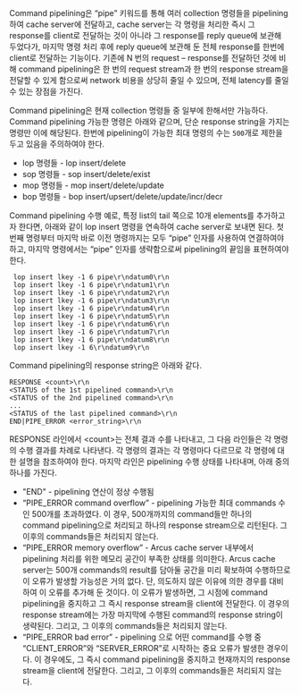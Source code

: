 Command pipelining은
“pipe” 키워드를 통해 여러 collection 명령들을 pipelining하여 cache server에 전달하고,
cache server는 각 명령을 처리한 즉시 그 response를 client로 전달하는 것이 아니라
그 response를 reply queue에 보관해 두었다가, 마지막 명령 처리 후에 reply queue에 보관해 둔 전체 response를
한번에 client로 전달하는 기능이다.
기존에 N 번의 request – response를 전달하던 것에 비해
command pipelining은 한 번의 request stream과 한 번의 response stream을 전달할 수 있게 함으로써
network 비용을 상당히 줄일 수 있으며, 전체 latency를 줄일 수 있는 장점을 가진다.

Command pipelining은 현재 collection 명령들 중 일부에 한해서만 가능하다.
Command pipelining 가능한 명령은 아래와 같으며, 단순 response string을 가지는 명령만 이에 해당된다.
한번에 pipelining이 가능한 최대 명령의 수는 `500`개로 제한을 두고 있음을 주의하여야 한다.

* lop 명령들 - lop insert/delete
* sop 명령들 - sop insert/delete/exist
* mop 명령들 - mop insert/delete/update
* bop 명령들 - bop insert/upsert/delete/update/incr/decr

Command pipelining 수행 예로,
특정 list의 tail 쪽으로 10개 elements를 추가하고자 한다면,
아래와 같이 lop insert 명령을 연속하여 cache server로 보내면 된다.
첫 번째 명령부터 마지막 바로 이전 명령까지는 모두 “pipe” 인자를 사용하여 연결하여야 하고, 
마지막 명령에서는 “pipe” 인자를 생략함으로써 pipelining의 끝임을 표현하여야 한다.

```
 lop insert lkey -1 6 pipe\r\ndatum0\r\n
 lop insert lkey -1 6 pipe\r\ndatum1\r\n
 lop insert lkey -1 6 pipe\r\ndatum2\r\n
 lop insert lkey -1 6 pipe\r\ndatum3\r\n
 lop insert lkey -1 6 pipe\r\ndatum4\r\n
 lop insert lkey -1 6 pipe\r\ndatum5\r\n
 lop insert lkey -1 6 pipe\r\ndatum6\r\n
 lop insert lkey -1 6 pipe\r\ndatum7\r\n
 lop insert lkey -1 6 pipe\r\ndatum8\r\n
 lop insert lkey -1 6\r\ndatum9\r\n
```

Command pipelining의 response string은 아래와 같다.

```
RESPONSE <count>\r\n
<STATUS of the 1st pipelined command>\r\n
<STATUS of the 2nd pipelined command>\r\n
...
<STATUS of the last pipelined command>\r\n
END|PIPE_ERROR <error_string>\r\n
```

RESPONSE 라인에서 \<count\>는 전체 결과 수를 나타내고,
그 다음 라인들은 각 명령의 수행 결과를 차례로 나타낸다.
각 명령의 결과는 각 명령마다 다르므로 각 명령에 대한 설명을 참조하여야 한다.
마지막 라인은 pipelining 수행 상태를 나타내며, 아래 중의 하나를 가진다.

- "END" - pipelining 연산이 정상 수행됨
- “PIPE_ERROR command overflow”	- pipelining 가능한 최대 commands 수인 500개를 초과하였다.
  이 경우, 500개까지의 command들만 하나의 command pipelining으로 처리되고 하나의 response stream으로 리턴된다.
  그 이후의 commands들은 처리되지 않는다.
- “PIPE_ERROR memory overflow” - Arcus cache server 내부에서 pipelining 처리를 위한
  메모리 공간이 부족한 상태를 의미한다. Arcus cache server는 500개 commands의 result를 담아둘 공간을
  미리 확보하여 수행하므로 이 오류가 발생할 가능성은 거의 없다.
  단, 의도하지 않은 이유에 의한 경우를 대비하여 이 오류를 추가해 둔 것이다.
  이 오류가 발생하면, 그 시점에 command pipelining을 중지하고 그 즉시 response stream을 client에 전달한다.
  이 경우의 response stream에는 가장 마지막에 수행된 command의 response string이 생략된다.
  그리고, 그 이후의 commands들은 처리되지 않는다.
- “PIPE_ERROR bad error” - pipelining 으로 어떤 command를 수행 중
  “CLIENT_ERROR”와 “SERVER_ERROR”로 시작하는 중요 오류가 발생한 경우이다.
  이 경우에도, 그 즉시 command pipelining을 중지하고 현재까지의 response stream을 client에 전달한다.
  그리고, 그 이후의 commands들은 처리되지 않는다.
